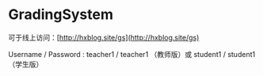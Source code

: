 # GradingSystem

可于线上访问：[http://hxblog.site/gs](http://hxblog.site/gs)

Username / Password : teacher1 / teacher1 （教师版）或 student1 / student1 （学生版）